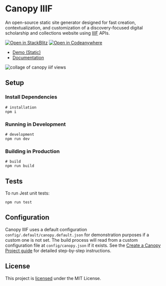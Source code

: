 # Canopy IIIF

An open-source static site generator designed for fast creation, contextualization, and customization of a discovery-focused digital scholarship and collections website using [IIIF](https://iiif.io/) APIs.

[![Open in StackBlitz](https://developer.stackblitz.com/img/open_in_stackblitz_small.svg)](https://stackblitz.com/fork/github/canopy-iiif/canopy-iiif)
[![Open in Codeanywhere](https://codeanywhere.com/img/open-in-codeanywhere-btn.svg)](https://app.codeanywhere.com/#https://github.com/canopy-iiif/canopy-iiif)

- [Demo (Static)](https://canopy-iiif.github.io/canopy-iiif/)
- [Documentation](https://canopy-iiif.github.io/docs/)

![collage of canopy iiif views](https://github.com/canopy-iiif/canopy-iiif/assets/7376450/1779a0ce-1f62-4e9b-8186-110264c81bba)

## Setup

### Install Dependencies

```shell
# installation
npm i
```

### Running in Development

```shell
# development
npm run dev
```

### Building in Production

```shell
# build
npm run build
```

## Tests

To run Jest unit tests:

```shell
npm run test
```

## Configuration

Canopy IIIF uses a default configuration `config/.default/canopy.default.json` for demonstration purposes if a custom one is not set. The build process will read from a custom configuration file at `config/canopy.json` if it exists. See the [Create a Canopy Project guide](https://canopy-iiif.github.io/docs/get-started) for detailed step-by-step instructions.

## License

This project is [licensed](https://github.com/canopy-iiif/canopy-iiif/blob/main/LICENSE) under the MIT License.
